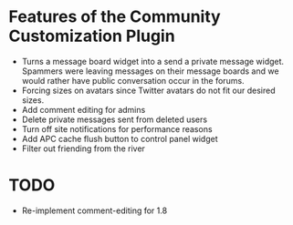 Features of the Community Customization Plugin
==============================================

 * Turns a message board widget into a send a private message widget. Spammers
   were leaving messages on their message boards and we would rather have
   public conversation occur in the forums.
 * Forcing sizes on avatars since Twitter avatars do not fit our desired sizes.
 * Add comment editing for admins
 * Delete private messages sent from deleted users
 * Turn off site notifications for performance reasons
 * Add APC cache flush button to control panel widget
 * Filter out friending from the river

 
TODO
====
 * Re-implement comment-editing for 1.8